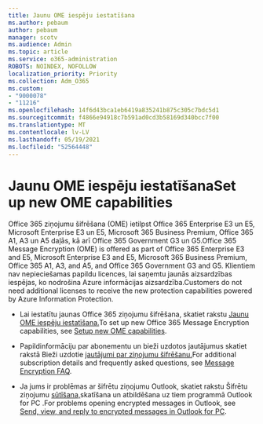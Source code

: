 ```yaml
---
title: Jaunu OME iespēju iestatīšana
ms.author: pebaum
author: pebaum
manager: scotv
ms.audience: Admin
ms.topic: article
ms.service: o365-administration
ROBOTS: NOINDEX, NOFOLLOW
localization_priority: Priority
ms.collection: Adm_O365
ms.custom:
- "9000078"
- "11216"
ms.openlocfilehash: 14f6d43bca1eb6419a835241b875c305c7bdc5d1
ms.sourcegitcommit: f4866e94918c7b591ad0cd3b58169d340bcc7f00
ms.translationtype: MT
ms.contentlocale: lv-LV
ms.lasthandoff: 05/19/2021
ms.locfileid: "52564448"
---
```

# <a name="set-up-new-ome-capabilities"></a><span data-ttu-id="58286-102">Jaunu OME iespēju iestatīšana</span><span class="sxs-lookup"><span data-stu-id="58286-102">Set up new OME capabilities</span></span>

<span data-ttu-id="58286-103">Office 365 ziņojumu šifrēšana (OME) ietilpst Office 365 Enterprise E3 un E5, Microsoft Enterprise E3 un E5, Microsoft 365 Business Premium, Office 365 A1, A3 un A5 daļās, kā arī Office 365 Government G3 un G5.</span><span class="sxs-lookup"><span data-stu-id="58286-103">Office 365 Message Encryption (OME) is offered as part of Office 365 Enterprise E3 and E5, Microsoft Enterprise E3 and E5, Microsoft 365 Business Premium, Office 365 A1, A3, and A5, and Office 365 Government G3 and G5.</span></span> <span data-ttu-id="58286-104">Klientiem nav nepieciešamas papildu licences, lai saņemtu jaunās aizsardzības iespējas, ko nodrošina Azure informācijas aizsardzība.</span><span class="sxs-lookup"><span data-stu-id="58286-104">Customers do not need additional licenses to receive the new protection capabilities powered by Azure Information Protection.</span></span> 

- <span data-ttu-id="58286-105">Lai iestatītu jaunas Office 365 ziņojumu šifrēšana, skatiet rakstu [Jaunu OME iespēju iestatīšana.](/microsoft-365/compliance/set-up-new-message-encryption-capabilities)</span><span class="sxs-lookup"><span data-stu-id="58286-105">To set up new Office 365 Message Encryption capabilities, see [Setup new OME capabilities](/microsoft-365/compliance/set-up-new-message-encryption-capabilities).</span></span>

- <span data-ttu-id="58286-106">Papildinformāciju par abonementu un bieži uzdotos jautājumus skatiet rakstā Bieži uzdotie [jautājumi par ziņojumu šifrēšanu.](/microsoft-365/compliance/ome-faq#what-subscriptions-do-i-need-to-use-the-new-ome-capabilities-)</span><span class="sxs-lookup"><span data-stu-id="58286-106">For additional subscription details and frequently asked questions, see [Message Encryption FAQ](/microsoft-365/compliance/ome-faq#what-subscriptions-do-i-need-to-use-the-new-ome-capabilities-).</span></span>

- <span data-ttu-id="58286-107">Ja jums ir problēmas ar šifrētu ziņojumu Outlook, skatiet rakstu Šifrētu ziņojumu [sūtīšana,](https://support.microsoft.com/en-us/topic/send-view-and-reply-to-encrypted-messages-in-outlook-for-pc-eaa43495-9bbb-4fca-922a-df90dee51980?ui=en-us&rs=en-us&ad=us)skatīšana un atbildēšana uz tiem programmā Outlook for PC .</span><span class="sxs-lookup"><span data-stu-id="58286-107">For problems opening encrypted messages in Outlook, see [Send, view, and reply to encrypted messages in Outlook for PC](https://support.microsoft.com/en-us/topic/send-view-and-reply-to-encrypted-messages-in-outlook-for-pc-eaa43495-9bbb-4fca-922a-df90dee51980?ui=en-us&rs=en-us&ad=us).</span></span>